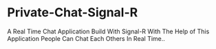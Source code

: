 # Private-Chat-Signal-R
A Real Time Chat Application Build With Signal-R
With The Help of This Application People Can Chat Each Others In Real Time..
